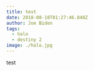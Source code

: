 ```yaml
---
title: test
date: 2018-08-18T01:27:46.848Z
author: Joe Biden
tags:
  - halo
  - destiny 2
image: ./halo.jpg
---
```

test
